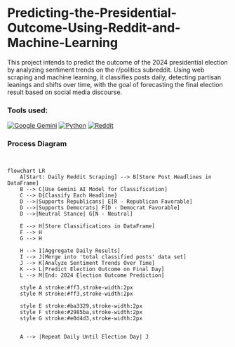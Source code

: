 # Predicting-the-Presidential-Outcome-Using-Reddit-and-Machine-Learning 
This project intends to predict the outcome of the 2024 presidential election by analyzing sentiment trends on the r/politics subreddit. Using web scraping and machine learning, it classifies posts daily, detecting partisan leanings and shifts over time, with the goal of forecasting the final election result based on social media discourse.
### Tools used: 
[![Google Gemini](https://img.shields.io/badge/Google%20Gemini-886FBF?logo=googlegemini&logoColor=fff)](#)
[![Python](https://img.shields.io/badge/Python-3776AB?logo=python&logoColor=fff)](#)
[![Reddit](https://img.shields.io/badge/Reddit-FF4500?logo=reddit&logoColor=white)](#)
### Process Diagram
```mermaid


flowchart LR
    A[Start: Daily Reddit Scraping] --> B[Store Post Headlines in DataFrame]
    B --> C[Use Gemini AI Model for Classification]
    C --> D{Classify Each Headline}
    D -->|Supports Republicans| E[R - Republican Favorable]
    D -->|Supports Democrats| F[D - Democrat Favorable]
    D -->|Neutral Stance| G[N - Neutral]
    
    E --> H[Store Classifications in DataFrame]
    F --> H
    G --> H
    
    H --> I[Aggregate Daily Results]
    I --> J[Merge into 'total classified posts' data set]
    J --> K[Analyze Sentiment Trends Over Time]
    K --> L[Predict Election Outcome on Final Day]
    L --> M[End: 2024 Election Outcome Prediction]

    style A stroke:#ff3,stroke-width:2px
    style M stroke:#ff3,stroke-width:2px

    style E stroke:#ba3329,stroke-width:2px
    style F stroke:#2985ba,stroke-width:2px
    style G stroke:#e0d4d3,stroke-width:2px


    A --> |Repeat Daily Until Election Day| J
